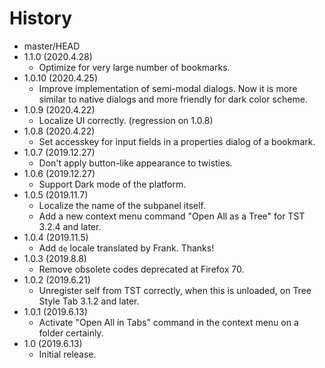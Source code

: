 # History

 - master/HEAD
 - 1.1.0 (2020.4.28)
   * Optimize for very large number of bookmarks.
 - 1.0.10 (2020.4.25)
   * Improve implementation of semi-modal dialogs. Now it is more similar to native dialogs and more friendly for dark color scheme.
 - 1.0.9 (2020.4.22)
   * Localize UI correctly. (regression on 1.0.8)
 - 1.0.8 (2020.4.22)
   * Set accesskey for input fields in a properties dialog of a bookmark.
 - 1.0.7 (2019.12.27)
   * Don't apply button-like appearance to twisties.
 - 1.0.6 (2019.12.27)
   * Support Dark mode of the platform.
 - 1.0.5 (2019.11.7)
   * Localize the name of the subpanel itself.
   * Add a new context menu command "Open All as a Tree" for TST 3.2.4 and later.
 - 1.0.4 (2019.11.5)
   * Add `de` locale translated by Frank. Thanks!
 - 1.0.3 (2019.8.8)
   * Remove obsolete codes deprecated at Firefox 70.
 - 1.0.2 (2019.6.21)
   * Unregister self from TST correctly, when this is unloaded, on Tree Style Tab 3.1.2 and later.
 - 1.0.1 (2019.6.13)
   * Activate "Open All in Tabs" command in the context menu on a folder certainly.
 - 1.0 (2019.6.13)
   * Initial release.
